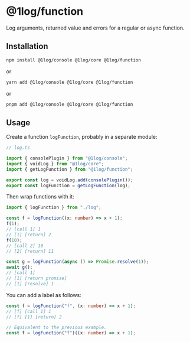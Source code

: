 # @1log/function

Log arguments, returned value and errors for a regular or async function.

## Installation

```bash
npm install @1log/console @1log/core @1log/function
```

or

```bash
yarn add @1log/console @1log/core @1log/function
```

or

```bash
pnpm add @1log/console @1log/core @1log/function
```

## Usage

Create a function `logFunction`, probably in a separate module:

```ts
// log.ts

import { consolePlugin } from "@1log/console";
import { voidLog } from "@1log/core";
import { getLogFunction } from "@1log/function";

export const log = voidLog.add(consolePlugin());
export const logFunction = getLogFunction(log);
```

Then wrap functions with it:

```ts
import { logFunction } from "./log";

const f = logFunction((x: number) => x + 1);
f(1);
// [call 1] 1
// [1] [return] 2
f(10);
// [call 2] 10
// [2] [return] 11

const g = logFunction(async () => Promise.resolve(1));
await g();
// [call 1]
// [1] [return promise]
// [1] [resolve] 1
```

You can add a label as follows:

```ts
const f = logFunction("f", (x: number) => x + 1);
// [f] [call 1] 1
// [f] [1] [return] 2

// Equivalent to the previous example.
const f = logFunction("f")((x: number) => x + 1);
```
